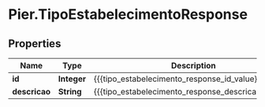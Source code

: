 # Pier.TipoEstabelecimentoResponse

## Properties
Name | Type | Description | Notes
------------ | ------------- | ------------- | -------------
**id** | **Integer** | {{{tipo_estabelecimento_response_id_value}}} | [optional] 
**descricao** | **String** | {{{tipo_estabelecimento_response_descricao_value}}} | [optional] 


